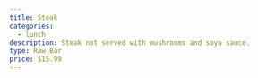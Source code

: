 ```yaml
---
title: Steak
categories:
  - lunch
description: Steak not served with mushrooms and soya sauce.
type: Raw Bar
price: $15.99
---
```


